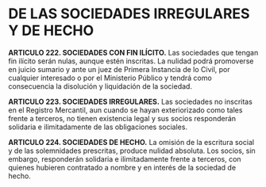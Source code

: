 # DE LAS SOCIEDADES IRREGULARES Y DE HECHO

__ARTICULO 222. SOCIEDADES CON FIN ILÍCITO.__ Las sociedades que tengan fin ilícito serán
nulas, aunque estén inscritas. La nulidad podrá promoverse en juicio sumario y ante un juez de
Primera Instancia de lo Civil, por cualquier interesado o por el Ministerio Público y tendrá como
consecuencia la disolución y liquidación de la sociedad.

__ARTICULO 223. SOCIEDADES IRREGULARES.__ Las sociedades no inscritas en el Registro
Mercantil, aun cuando se hayan exteriorizado como tales frente a terceros, no tienen existencia
legal y sus socios responderán solidaria e ilimitadamente de las obligaciones sociales.

__ARTICULO 224. SOCIEDADES DE HECHO.__ La omisión de la escritura social y de las
solemnidades prescritas, produce nulidad absoluta. Los socios, sin embargo, responderán
solidaria e ilimitadamente frente a terceros, con quienes hubieren contratado a nombre y en
interés de la sociedad de hecho.
